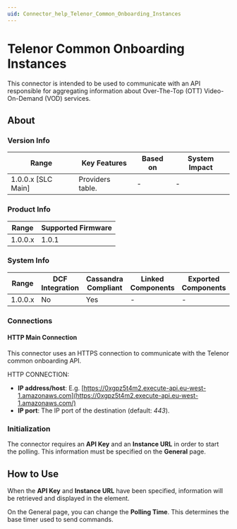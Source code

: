 ```yaml
---
uid: Connector_help_Telenor_Common_Onboarding_Instances
---
```


# Telenor Common Onboarding Instances

This connector is intended to be used to communicate with an API responsible for aggregating information about Over-The-Top (OTT) Video-On-Demand (VOD) services.

## About

### Version Info

| Range                | Key Features     | Based on     | System Impact     |
|----------------------|------------------|--------------|-------------------|
| 1.0.0.x [SLC Main]   | Providers table. | -            | -                 |

### Product Info

| Range     | Supported Firmware     |
|-----------|------------------------|
| 1.0.0.x   | 1.0.1                  |

### System Info

| Range     | DCF Integration     | Cassandra Compliant     | Linked Components     | Exported Components     |
|-----------|---------------------|-------------------------|-----------------------|-------------------------|
| 1.0.0.x   | No                  | Yes                     | -                     | -                       |

### Connections

#### HTTP Main Connection

This connector uses an HTTPS connection to communicate with the Telenor common onboarding API.

HTTP CONNECTION:

- **IP address/host**: E.g. [https://0xgpz5t4m2.execute-api.eu-west-1.amazonaws.com](https://0xgpz5t4m2.execute-api.eu-west-1.amazonaws.com/)
- **IP port**: The IP port of the destination (default: *443*).

### Initialization

The connector requires an **API Key** and an **Instance URL** in order to start the polling. This information must be specified on the **General** page.

## How to Use

When the **API Key** and **Instance URL** have been specified, information will be retrieved and displayed in the element.

On the General page, you can change the **Polling Time**. This determines the base timer used to send commands.
